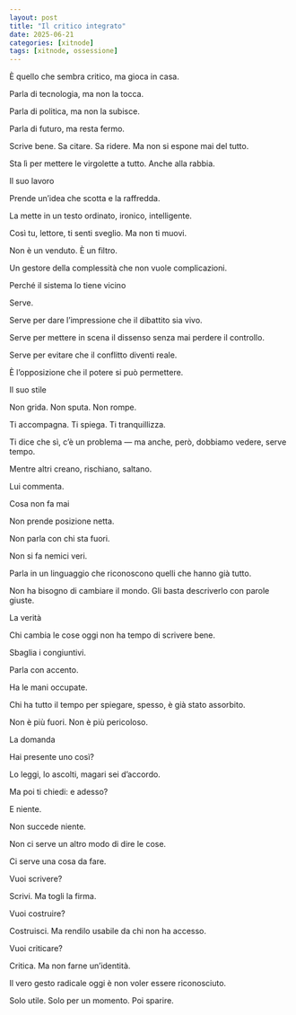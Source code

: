 ```yaml
---
layout: post
title: "Il critico integrato"
date: 2025-06-21
categories: [xitnode]
tags: [xitnode, ossessione]
---
```



  

È quello che sembra critico, ma gioca in casa.

Parla di tecnologia, ma non la tocca.

Parla di politica, ma non la subisce.

Parla di futuro, ma resta fermo.

  

Scrive bene. Sa citare. Sa ridere. Ma non si espone mai del tutto.

Sta lì per mettere le virgolette a tutto. Anche alla rabbia.

  

  

  

  

Il suo lavoro

Prende un’idea che scotta e la raffredda.

La mette in un testo ordinato, ironico, intelligente.

Così tu, lettore, ti senti sveglio. Ma non ti muovi.

  

Non è un venduto. È un filtro.

Un gestore della complessità che non vuole complicazioni.

  

  

  

  

Perché il sistema lo tiene vicino

  

  

Serve.

Serve per dare l’impressione che il dibattito sia vivo.

Serve per mettere in scena il dissenso senza mai perdere il controllo.

Serve per evitare che il conflitto diventi reale.

  

È l’opposizione che il potere si può permettere.

  

  

  

  

Il suo stile

  

  

Non grida. Non sputa. Non rompe.

Ti accompagna. Ti spiega. Ti tranquillizza.

Ti dice che sì, c’è un problema — ma anche, però, dobbiamo vedere, serve tempo.

  

Mentre altri creano, rischiano, saltano.

Lui commenta.

  

  

  

  

Cosa non fa mai

  

  

Non prende posizione netta.

Non parla con chi sta fuori.

Non si fa nemici veri.

  

Parla in un linguaggio che riconoscono quelli che hanno già tutto.

Non ha bisogno di cambiare il mondo. Gli basta descriverlo con parole giuste.

  

  

  

  

La verità

  

  

Chi cambia le cose oggi non ha tempo di scrivere bene.

Sbaglia i congiuntivi.

Parla con accento.

Ha le mani occupate.

  

Chi ha tutto il tempo per spiegare, spesso, è già stato assorbito.

Non è più fuori. Non è più pericoloso.

  

  

  

  

La domanda

    

Hai presente uno così?

Lo leggi, lo ascolti, magari sei d’accordo.

Ma poi ti chiedi: e adesso?

  

E niente.

Non succede niente.

Non ci serve un altro modo di dire le cose.

Ci serve una cosa da fare.

  

Vuoi scrivere?

Scrivi. Ma togli la firma.

  

Vuoi costruire?

Costruisci. Ma rendilo usabile da chi non ha accesso.

  

Vuoi criticare?

Critica. Ma non farne un’identità.

  

Il vero gesto radicale oggi è non voler essere riconosciuto.

Solo utile. Solo per un momento. Poi sparire.